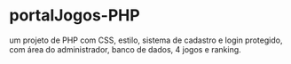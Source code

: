 # portalJogos-PHP
um projeto de PHP com CSS, estilo, sistema de cadastro e login protegido, com área do administrador, banco de dados, 4 jogos e ranking.
